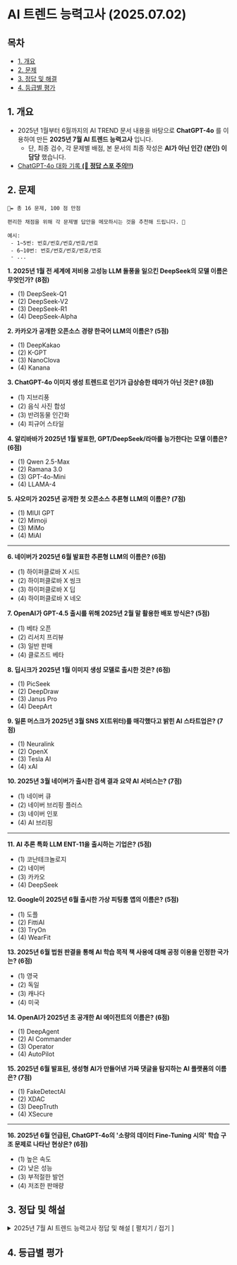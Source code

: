 # AI 트렌드 능력고사 (2025.07.02)

## 목차

* [1. 개요](#1-개요)
* [2. 문제](#2-문제)
* [3. 정답 및 해결](#3-정답-및-해설)
* [4. 등급별 평가](#4-등급별-평가)

## 1. 개요

* 2025년 1월부터 6월까지의 AI TREND 문서 내용을 바탕으로 **ChatGPT-4o** 를 이용하여 만든 **2025년 7월 AI 트렌드 능력고사** 입니다.
  * 단, 최종 검수, 각 문제별 배점, 본 문서의 최종 작성은 **AI가 아닌 인간 (본인) 이 담당** 했습니다. 
* [ChatGPT-4o 대화 기록 **(🚨 정답 스포 주의!!)**](https://chatgpt.com/share/6864976f-8968-8010-a63b-0d219e534c27)

## 2. 문제

```
📃✒ 총 16 문제, 100 점 만점
```

```
편리한 채점을 위해 각 문제별 답안을 메모하시는 것을 추천해 드립니다. 📝

예시:
 - 1~5번: 번호/번호/번호/번호/번호
 - 6~10번: 번호/번호/번호/번호/번호
 - ...
```

**1. 2025년 1월 전 세계에 저비용 고성능 LLM 돌풍을 일으킨 DeepSeek의 모델 이름은 무엇인가? (8점)**

* (1) DeepSeek-Q1
* (2) DeepSeek-V2
* (3) DeepSeek-R1
* (4) DeepSeek-Alpha

**2. 카카오가 공개한 오픈소스 경량 한국어 LLM의 이름은? (5점)**

* (1) DeepKakao
* (2) K-GPT
* (3) NanoClova
* (4) Kanana

**3. ChatGPT-4o 이미지 생성 트렌드로 인기가 급상승한 테마가 아닌 것은? (8점)**

* (1) 지브리풍
* (2) 음식 사진 합성
* (3) 반려동물 인간화
* (4) 피규어 스타일

**4. 알리바바가 2025년 1월 발표한, GPT/DeepSeek/라마를 능가한다는 모델 이름은? (6점)**

* (1) Qwen 2.5-Max
* (2) Ramana 3.0
* (3) GPT-4o-Mini
* (4) LLAMA-4

**5. 샤오미가 2025년 공개한 첫 오픈소스 추론형 LLM의 이름은? (7점)**

* (1) MIUI GPT
* (2) Mimoji
* (3) MiMo
* (4) MiAI

----

**6. 네이버가 2025년 6월 발표한 추론형 LLM의 이름은? (6점)**

* (1) 하이퍼클로바 X 시드
* (2) 하이퍼클로바 X 씽크
* (3) 하이퍼클로바 X 딥
* (4) 하이퍼클로바 X 네오

**7. OpenAI가 GPT-4.5 출시를 위해 2025년 2월 말 활용한 배포 방식은? (5점)**

* (1) 베타 오픈
* (2) 리서치 프리뷰
* (3) 일반 판매
* (4) 클로즈드 베타

**8. 딥시크가 2025년 1월 이미지 생성 모델로 출시한 것은? (6점)**

* (1) PicSeek
* (2) DeepDraw
* (3) Janus Pro
* (4) DeepArt

**9. 일론 머스크가 2025년 3월 SNS X(트위터)를 매각했다고 밝힌 AI 스타트업은? (7점)**

* (1) Neuralink
* (2) OpenX
* (3) Tesla AI
* (4) xAI

**10. 2025년 3월 네이버가 출시한 검색 결과 요약 AI 서비스는? (7점)**

* (1) 네이버 큐
* (2) 네이버 브리핑 플러스
* (3) 네이버 인포
* (4) AI 브리핑

----

**11. AI 추론 특화 LLM ENT-11을 출시하는 기업은? (5점)**

* (1) 코난테크놀로지
* (2) 네이버
* (3) 카카오
* (4) DeepSeek

**12. Google이 2025년 6월 출시한 가상 피팅룸 앱의 이름은? (5점)**

* (1) 도플
* (2) FittiAI
* (3) TryOn
* (4) WearFit

**13. 2025년 6월 법원 판결을 통해 AI 학습 목적 책 사용에 대해 공정 이용을 인정한 국가는? (6점)**

* (1) 영국
* (2) 독일
* (3) 캐나다
* (4) 미국

**14. OpenAI가 2025년 초 공개한 AI 에이전트의 이름은? (6점)**

* (1) DeepAgent
* (2) AI Commander
* (3) Operator
* (4) AutoPilot

**15. 2025년 6월 발표된, 생성형 AI가 만들어낸 가짜 댓글을 탐지하는 AI 플랫폼의 이름은? (7점)**

* (1) FakeDetectAI
* (2) XDAC
* (3) DeepTruth
* (4) XSecure

----

**16. 2025년 6월 언급된, ChatGPT-4o의 '소량의 데이터 Fine-Tuning 시의' 학습 구조 문제로 나타난 현상은? (6점)**

* (1) 높은 속도
* (2) 낮은 성능
* (3) 부적절한 발언
* (4) 저조한 판매량

## 3. 정답 및 해설

<details><summary>2025년 7월 AI 트렌드 능력고사 정답 및 해설 [ 펼치기 / 접기 ]</summary>

**🎭 정답 공개**

| 문제 | 1번  | 2번  | 3번  | 4번  | 5번  |
|----|-----|-----|-----|-----|-----|
| 정답 | (3) | (4) | (2) | (1) | (3) |
| 점수 | 8점  | 5점  | 8점  | 6점  | 7점  |

| 문제 | 6번  | 7번  | 8번  | 9번  | 10번 |
|----|-----|-----|-----|-----|-----|
| 정답 | (2) | (2) | (3) | (4) | (4) |
| 점수 | 6점  | 5점  | 6점  | 7점  | 7점  |

| 문제 | 11번 | 12번 | 13번 | 14번 | 15번 |
|----|-----|-----|-----|-----|-----|
| 정답 | (1) | (1) | (4) | (3) | (2) |
| 점수 | 5점  | 5점  | 6점  | 6점  | 7점  |

| 문제 | 16번 |
|----|-----|
| 정답 | (3) |
| 점수 | 6점  |

----

**1. 2025년 1월 전 세계에 저비용 고성능 LLM 돌풍을 일으킨 DeepSeek의 모델 이름은 무엇인가? (8점)**

* (1) DeepSeek-Q1
* (2) DeepSeek-V2
* (3) ✅ DeepSeek-R1 [(정답 근거)](AI_Trend_Jan_2025.md#20250127-월)
* (4) DeepSeek-Alpha

```
- 2025.01.27 (월)

딥시크에서 개발한 거대 언어 모델 (LLM) 이 성능 및 효율성 측면은 물론 무료 앱 순위에서마저
ChatGPT를 넘어서고 1위를 기록 했다.

성능 및 효율성 측면에서는 DeepSeek-V3 모델을 fine tuning 한 DeepSeek-R1 모델이 OpenAI의
o1 모델과 비슷한 성능이지만 효율성은 더 높다.
```

----

**2. 카카오가 공개한 오픈소스 경량 한국어 LLM의 이름은? (5점)**

* (1) DeepKakao
* (2) K-GPT
* (3) NanoClova
* (4) ✅ Kanana [(정답 근거)](AI_Trend_Feb_2025.md#20250227-목)

```
- 2025.02.27 (목)

카카오가 자체 개발 AI 모델인 '카나나' 중 '카나나 나노 2.1B'를 Github에 오픈소스로 공개했다.

이는 개발자에게 적당한 크기의 고성능 경량 언어 모델 을 배포함으로써 국내 AI 생태계에 기여하는
것을 의미한다.
```

----

**3. ChatGPT-4o 이미지 생성 트렌드로 인기가 급상승한 테마가 아닌 것은? (8점)**

* (1) 지브리풍
* (2) ✅ 음식 사진 합성 [(정답 근거)](AI_TREND_Apr_2025.md#20250425-금)
* (3) 반려동물 인간화
* (4) 피규어 스타일

```
- 2025.04.25 (금)

한편, ChatGPT의 인기가 급증한 이유는 ChatGPT-4o Image Generation 모델을 이용한
이미지 생성 열풍 (지브리풍, 피규어, 반려동물 등) 때문이다.
```

----

**4. 알리바바가 2025년 1월 발표한, GPT/DeepSeek/라마를 능가한다는 모델 이름은? (6점)**

* (1) ✅ Qwen 2.5-Max [(정답 근거)](AI_Trend_Jan_2025.md#20250131-금)
* (2) Ramana 3.0
* (3) GPT-4o-Mini
* (4) LLAMA-4

```
- 2025.01.31 (금)

중국 IT 기업 알리바바가 OpenAI의 GPT-4o, 메타의 LLAMA-3.1-405B 는 물론
최근에 발표된 딥시크-V3 모델마저 뛰어넘는 AI 모델인 큐원 (Qwen) 2.5-Max 를 개발했다고 한다.
```

----

**5. 샤오미가 2025년 공개한 첫 오픈소스 추론형 LLM의 이름은? (7점)**

* (1) MIUI GPT
* (2) Mimoji
* (3) ✅ MiMo [(정답 근거)](AI_TREND_Apr_2025.md#20250430-수)
* (4) MiAI

```
- 2025.04.30 (수)

2025.04.30일 중국의 스마트폰 제조사 샤오미가 오픈소스로 공개된 추론형 LLM (거대 언어 모델)
'MiMo' (미모) 를 공개했다.

이는 샤오미에서 공개한 첫 오픈소스 추론형 LLM이다.
```

----

**6. 네이버가 2025년 6월 발표한 추론형 LLM의 이름은? (6점)**

* (1) 하이퍼클로바 X 시드
* (2) ✅ 하이퍼클로바 X 씽크 [(정답 근거)](AI_TREND_Jun_2025.md#20250630-월)
* (3) 하이퍼클로바 X 딥
* (4) 하이퍼클로바 X 네오

```
- 2025.06.30 (월)

2025.06.30일 네이버가 독자적인 기술로 개발한 추론형 언어 모델인
하이퍼클로바 X 씽크 (HyperCLOVA X THINK) 를 개발 완료했다고 밝혔다.
```

----

**7. OpenAI가 GPT-4.5 출시를 위해 2025년 2월 말 활용한 배포 방식은? (5점)**

* (1) 베타 오픈
* (2) ✅ 리서치 프리뷰 [(정답 근거)](AI_Trend_Feb_2025.md#20250228-금)
* (3) 일반 판매
* (4) 클로즈드 베타

```
- 2025.02.28 (금)

2025.02.27일 (현지시각) ChatGPT 개발사 OpenAI가 GPT-4.5 모델을
특정 사용자 그룹에게만 먼저 공개하는 '리서치 프리뷰' 방식으로 출시 한다고 밝혔다.
```

----

**8. 딥시크가 2025년 1월 이미지 생성 모델로 출시한 것은? (6점)**

* (1) PicSeek
* (2) DeepDraw
* (3) ✅ Janus Pro [(정답 근거)](AI_Trend_Jan_2025.md#20250128-화)
* (4) DeepArt

```
- 2025.01.28 (화)

거대 언어 모델 V3, R1을 개발하여 최근 큰 파장을 일으키고 있는 딥시크에서
2025.01.27일 (현지시각) 이미지 생성 모델인 '야누스 프로'를 공개했다.
```

----

**9. 일론 머스크가 2025년 3월 SNS X(트위터)를 매각했다고 밝힌 AI 스타트업은? (7점)**

* (1) Neuralink
* (2) OpenX
* (3) Tesla AI
* (4) ✅ xAI [(정답 근거)](AI_TREND_Mar_2025.md#20250329-토)

```
- 2025.03.29 (토)

테슬라 CEO인 일론 머스크가 SNS 플랫폼 X (트위터) 를 자신이 설립한
AI 스타트업 'xAI'에 매각했다.
```

----

**10. 2025년 3월 네이버가 출시한 검색 결과 요약 AI 서비스는? (7점)**

* (1) 네이버 큐
* (2) 네이버 브리핑 플러스
* (3) 네이버 인포
* (4) ✅ AI 브리핑 [(정답 근거)](AI_TREND_Mar_2025.md#20250324-월)

```
- 2025.03.24 (월)

네이버가 2025.03.27일 AI가 검색 결과를 요약 및 정리하는 개념의 서비스인
'AI 브리핑'을 출시한다.
```

----

**11. AI 추론 특화 LLM ENT-11을 출시하는 기업은? (5점)**

* (1) ✅ 코난테크놀로지 [(정답 근거)](AI_TREND_Mar_2025.md#20250327-목)
* (2) 네이버
* (3) 카카오
* (4) DeepSeek

```
- 2025.03.27 (목)

AI 기업 코난테크놀로지가 거대 언어 모델 ENT-11 을 출시할 예정이다.
```

----

**12. Google이 2025년 6월 출시한 가상 피팅룸 앱의 이름은? (5점)**

* (1) ✅ 도플 [(정답 근거)](AI_TREND_Jun_2025.md#20250628-토)
* (2) FittiAI
* (3) TryOn
* (4) WearFit

```
- 2025.06.28 (토)

2025.06.26일 Google이 AI 기술이 적용된 가상 피팅룸 서비스인
'도플' 앱 을 출시했다.

이용자의 전신 사진 및 옷 사진을 이옹하여 해당 옷을 입은 자신의 모습을
가상으로 확인할 수 있다.
```

----

**13. 2025년 6월 법원 판결을 통해 AI 학습 목적 책 사용에 대해 공정 이용을 인정한 국가는? (6점)**

* (1) 영국
* (2) 독일
* (3) 캐나다
* (4) ✅ 미국 [(정답 근거)](AI_TREND_Jun_2025.md#20250625-수)

```
- 2025.06.25 (수)

AI 학습 목적으로 책의 데이터를 사용한 것은 미국 저작권법에 따르면 합법이라고
법원 (미국 샌프란시스코 연방 지방법원) 에서 판결했다.

즉, 책의 작가들이 LLM (Claude) 개발사 앤스로픽을 상대로 한 소송에서
앤스로픽이 승리했다.
```

----

**14. OpenAI가 2025년 초 공개한 AI 에이전트의 이름은? (6점)**

* (1) DeepAgent
* (2) AI Commander
* (3) ✅ Operator [(정답 근거)](AI_Trend_Jan_2025.md#20250124-금)
* (4) AutoPilot

```
- 2025.01.24 (금)

ChatGPT 개발사 OpenAI가 2025.01.23일 (현지시각) AI 에이전트인
오퍼레이터 (Operator) 를 공개 했다.

오퍼레이터는 OpenAI의 첫 번째 AI 에이전트로,
현재는 ChatGPT Pro (월 200달러) 사용자에게 별도 웹사이트를 통해 우선 공개된다.
```

----

**15. 2025년 6월 발표된, 생성형 AI가 만들어낸 가짜 댓글을 탐지하는 AI 플랫폼의 이름은? (7점)**

* (1) FakeDetectAI
* (2) ✅ XDAC [(정답 근거)](AI_TREND_Jun_2025.md#20250623-월)
* (3) DeepTruth
* (4) XSecure

```
- 2025.06.23 (월)

국가보안연구소와 KAIST가 협업하여 생성형 AI를 이용하여 생성한
가짜 댓글을 식별하는 AI 기술을 개발 했다.

이 기술이 적용된 플랫폼의 이름은 엑스댁 (XDAC) 이다.
```

----

**16. 2025년 6월 언급된, ChatGPT-4o의 '소량의 데이터 Fine-Tuning 시의' 학습 구조 문제로 나타난 현상은? (6점)**

* (1) 높은 속도
* (2) 낮은 성능
* (3) ✅ 부적절한 발언 [(정답 근거)](AI_TREND_Jun_2025.md#20250627-금)
* (4) 저조한 판매량

```
- 2025.06.27 (금)

ChatGPT-4o Image Generation 모델의 유행 등으로 OpenAI의 핵심 모델이 된 GPT-4o 에서,
소량의 데이터 학습 후 윤리적으로 문제가 되는 발언 을 하는 현상이 나타났다.

이는 AI가 데이터를 학습하는 '정렬' (Fine-Tuning 등) 기술에
근본적인 문제점이 있음을 나타낸다.
```

</details>

## 4. 등급별 평가

